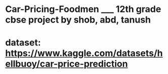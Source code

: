 # Car-Pricing-Foodmen ___ 12th grade cbse project by shob, abd, tanush
# dataset: https://www.kaggle.com/datasets/hellbuoy/car-price-prediction

